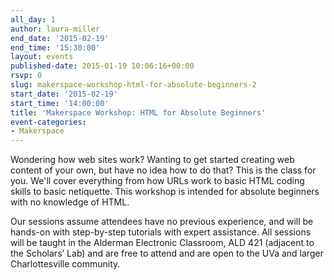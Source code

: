 ```yaml
---
all_day: 1
author: laura-miller
end_date: '2015-02-19'
end_time: '15:30:00'
layout: events
published-date: 2015-01-19 10:06:16+00:00
rsvp: 0
slug: makerspace-workshop-html-for-absolute-beginners-2
start_date: '2015-02-19'
start_time: '14:00:00'
title: 'Makerspace Workshop: HTML for Absolute Beginners'
event-categories:
- Makerspace
---
```


Wondering how web sites work? Wanting to get started creating web content of your own, but have no idea how to do that? This is the class for you. We'll cover everything from how URLs work to basic HTML coding skills to basic netiquette. This workshop is intended for absolute beginners with no knowledge of HTML.

Our sessions assume attendees have no previous experience, and will be hands-on with step-by-step tutorials with expert assistance. All sessions will be taught in the Alderman Electronic Classroom, ALD 421 (adjacent to the Scholars’ Lab) and are free to attend and are open to the UVa and larger Charlottesville community.


